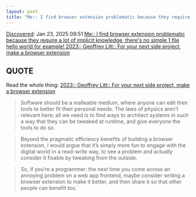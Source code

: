```yaml
---
layout: post
title: "Me:: I find browser extension problematic because they require a lot of implicit knowledge, there's no simple 1 file hello world for example! 2023:: Geoffrey Litt:: For your next side project, make a browser extension"
---
```

[Discovered](http://rolandtanglao.com/2020/07/29/p1-blogthis-checkvist-list-links-to-blog/): Jan 23, 2025 09:51  [Me:: I find browser extension problematic because they require a lot of implicit knowledge, there's no simple 1 file hello world for example! 2023:: Geoffrey Litt:: For your next side project, make a browser extension](https://www.geoffreylitt.com/2023/01/08/for-your-next-side-project-make-a-browser-extension) 

## QUOTE
Read the whole thing: [2023:: Geoffrey Litt:: For your next side project, make a browser extension](https://www.geoffreylitt.com/2023/01/08/for-your-next-side-project-make-a-browser-extension) 

>Software should be a malleable medium, where anyone can edit their tools to better fit their personal needs. The laws of physics aren’t relevant here; all we need is to find ways to architect systems in such a way that they can be tweaked at runtime, and give everyone the tools to do so.

>Beyond the pragmatic efficiency benefits of building a browser extension, I would argue that it’s simply more fun to engage with the digital world in a read-write way, to see a problem and actually consider it fixable by tweaking from the outside.

>So, if you’re a programmer: the next time you come across an annoying problem on a web app frontend, maybe consider writing a browser extension to make it better, and then share it so that other people can benefit too.`

